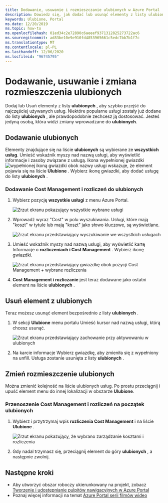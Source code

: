 ```yaml
---
title: Dodawanie, usuwanie i rozmieszczanie ulubionych w Azure Portal
description: Dowiedz się, jak dodać lub usunąć elementy z listy ulubionych i zmienić kolejność elementów
keywords: Ulubione, Portal
ms.date: 12/20/2019
ms.topic: how-to
ms.openlocfilehash: 01ed34c2e72890c6aeeef9371312825273722ac6
ms.sourcegitcommit: ad83be10e9e910fd4853965661c5edc7bb7b1f7c
ms.translationtype: MT
ms.contentlocale: pl-PL
ms.lasthandoff: 12/06/2020
ms.locfileid: "96745795"
---
```

# <a name="add-remove-and-rearrange-favorites"></a>Dodawanie, usuwanie i zmiana rozmieszczenia ulubionych

Dodaj lub Usuń elementy z listy **ulubionych** , aby szybko przejść do najczęściej używanych usług. Niektóre popularne usługi zostały już dodane do listy **ulubionych** , ale prawdopodobnie zechcesz ją dostosować. Jesteś jedyną osobą, która widzi zmiany wprowadzane do **ulubionych**.

## <a name="add-a-favorite"></a>Dodawanie ulubionych

Elementy znajdujące się na liście **ulubionych** są wybierane ze **wszystkich usług**. Umieść wskaźnik myszy nad nazwą usługi, aby wyświetlić informacje i zasoby związane z usługą. Ikona wypełnionej gwiazdki ![ wypełnionej ikoną gwiazdki ](./media/azure-portal-add-remove-sort-favorites/azure-portal-favorites-graystar.png) obok nazwy usługi wskazuje, że element pojawia się na liście **Ulubione** . Wybierz ikonę gwiazdki, aby dodać usługę do listy **ulubionych** .

### <a name="add-cost-management--billing-to-favorites"></a>Dodawanie Cost Management i rozliczeń do ulubionych

1. Wybierz pozycję **wszystkie usługi** z menu Azure Portal.

    ![Zrzut ekranu pokazujący wszystkie wybrane usługi](./media/azure-portal-add-remove-sort-favorites/azure-portal-favorites-new-all-services.png)

1. Wprowadź wyraz "Cost" w polu wyszukiwania. Usługi, które mają "koszt" w tytule lub mają "koszt" jako słowo kluczowe, są wyświetlane.

   ![Zrzut ekranu przedstawiający wyszukiwanie we wszystkich usługach](./media/azure-portal-add-remove-sort-favorites/azure-portal-favorites-find-service.png)

1. Umieść wskaźnik myszy nad nazwą usługi, aby wyświetlić kartę Informacje o **rozliczeniach i Cost Management** . Wybierz ikonę gwiazdki.

   ![Zrzut ekranu przedstawiający gwiazdkę obok pozycji Cost Management + wybrane rozliczenia](./media/azure-portal-add-remove-sort-favorites/azure-portal-favorites-add.png)

1. **Cost Management i rozliczanie** jest teraz dodawane jako ostatni element na liście **ulubionych** .

## <a name="remove-an-item-from-favorites"></a>Usuń element z ulubionych

Teraz możesz usunąć element bezpośrednio z listy **ulubionych** .

1. W sekcji **Ulubione** menu portalu Umieść kursor nad nazwą usługi, którą chcesz usunąć.

   ![Zrzut ekranu przedstawiający zachowanie przy aktywowaniu w ulubionych](./media/azure-portal-add-remove-sort-favorites/azure-portal-favorites-remove.png)

2. Na karcie informacje Wybierz gwiazdkę, aby zmieniła się z wypełniony na unfill. Usługa zostanie usunięta z listy **ulubionych** .

## <a name="rearrange-favorites"></a>Zmień rozmieszczenie ulubionych

Można zmienić kolejność na liście ulubionych usług. Po prostu przeciągnij i upuść element menu do innej lokalizacji w obszarze **Ulubione**.

### <a name="move-cost-management--billing-to-the-top-of-favorites"></a>Przenoszenie Cost Management i rozliczeń na początek ulubionych

1. Wybierz i przytrzymaj wpis **rozliczenia Cost Management** i na liście **Ulubione** .

   ![Zrzut ekranu pokazujący, że wybrano zarządzanie kosztami i rozliczenia](./media/azure-portal-add-remove-sort-favorites/azure-portal-favorites-sort.png)

1. Gdy nadal trzymasz się, przeciągnij element do góry **ulubionych** , a następnie zwolnij.

## <a name="next-steps"></a>Następne kroki

* Aby utworzyć obszar roboczy ukierunkowany na projekt, zobacz [Tworzenie i udostępnianie pulpitów nawigacyjnych w Azure Portal](../azure-portal/azure-portal-dashboards.md)
* Poznaj więcej informacji na temat [Azure Portal serii filmów wideo](https://www.youtube.com/playlist?list=PLLasX02E8BPBKgXP4oflOL29TtqTzwhxR)